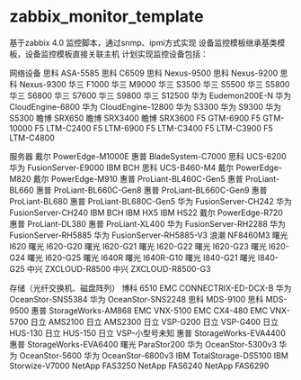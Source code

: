 # zabbix_monitor_template
基于zabbix 4.0 监控脚本，通过snmp、ipmi方式实现
设备监控模板继承基类模板，设备监控模板直接关联主机
计划实现监控设备包括：

网络设备
思科	ASA-5585
思科	C6509
思科	Nexus-9500
思科	Nexus-9200
思科	Nexus-9300
华三	F1000
华三	M9000
华三	S3500
华三	S5500
华三	S5800
华三	S6800
华三	S7600
华三	S9800
华三	S12500
华为	Eudemon200E-N
华为	CloudEngine-6800
华为	CloudEngine-12800
华为	S3300
华为	S9300
华为	S5300
瞻博	SRX650
瞻博	SRX3400
瞻博	SRX3600
F5	GTM-6900
F5	GTM-10000
F5	LTM-C2400
F5	LTM-6900
F5	LTM-C3400
F5	LTM-C3900
F5	LTM-C4800

服务器
戴尔	PowerEdge-M1000E
惠普	BladeSystem-C7000
思科	UCS-6200
华为	FusionServer-E9000
IBM	BCH
思科	UCS-B460-M4
戴尔	PowerEdge-M820
戴尔	PowerEdge-M910
惠普	ProLiant-BL460C-Gen5
惠普	ProLiant-BL660
惠普	ProLiant-BL660C-Gen8
惠普	ProLiant-BL660C-Gen9
惠普	ProLiant-BL680
惠普	ProLiant-BL680C-Gen5
华为	FusionServer-CH242
华为	FusionServer-CH240
IBM	BCH
IBM	HX5
IBM	HS22
戴尔	PowerEdge-R720
惠普	ProLiant-DL380
惠普	ProLiant-XL400
华为	FusionServer-RH2288
华为	FusionServer-RH5885
华为	FusionServer-RH5885-V3
浪潮	NF8460M3
曙光	I620
曙光	I620-G20
曙光	I620-G21
曙光	I620-G22
曙光	I620-G23
曙光	I620-G24
曙光	I620-G25
曙光	I640R
曙光	I640R-G10
曙光	I840-G21
曙光	I840-G25
中兴	ZXCLOUD-R8500
中兴	ZXCLOUD-R8500-G3

存储（光纤交换机、磁盘阵列）
博科	6510
EMC	CONNECTRIX-ED-DCX-B
华为	OceanStor-SNS5384
华为	OceanStor-SNS2248
思科	MDS-9100
思科	MDS-9500
惠普	StorageWorks-AM868
EMC	VNX-5100
EMC	CX4-480
EMC	VNX-5700
日立	AMS2100
日立	AMS2300
日立	VSP-G200
日立	VSP-G400
日立	HUS-130
日立	HUS-150
日立	VSP-小型号未知
惠普	StorageWorks-EVA4400
惠普	StorageWorks-EVA6400
曙光	ParaStor200
华为	OceanStor-5300v3
华为	OceanStor-5600
华为	OceanStor-6800v3
IBM	TotalStorage-DS5100
IBM	Storwize-V7000
NetApp	FAS3250
NetApp	FAS6240
NetApp	FAS6290
